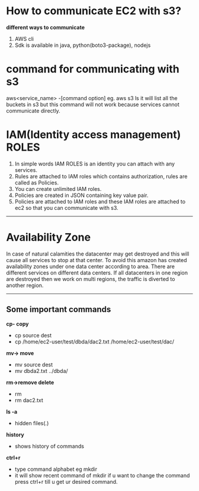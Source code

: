 # How to communicate EC2 with s3?
**different ways to communicate**
1. AWS cli
2. Sdk is available in java, python(boto3-package), nodejs

# command for communicating with s3
aws<service_name> -[command option]
eg. aws s3 ls
it will list all the buckets in s3 but this command will not work because services cannot 
communicate directly.

# IAM(Identity access management) ROLES
1. In simple words IAM ROLES is an identity you can attach with any services.
2. Rules are attached to IAM roles which contains authorization, rules are called as Policies.
3. You can create unlimited IAM roles.
4. Policies are created in JSON containing key value pair.
5. Policies are attached to IAM roles and these IAM roles are attached to ec2 so that you can 
   communicate with s3.
***

# Availability Zone
In case of natural calamities the datacenter may get destroyed and this will cause all services to stop
at that center.
To avoid this amazon has created availability zones under one data center according to area.
There are different services on different data centers.
If all datacenters in one region are destroyed then we work on multi regions, the traffic is
diverted to another region.
***
## Some important commands
**cp-  copy**
- cp source dest
- cp /home/ec2-user/test/dbda/dac2.txt /home/ec2-user/test/dac/

**mv-> move**
- mv source      dest
- mv dbda2.txt ../dbda/

**rm->remove delete**
- rm<file path>
- rm dac2.txt

**ls -a**
- hidden files(.)

**history**
- shows history of commands

**ctrl+r**
- type command alphabet eg mkdir
- it will show recent command of mkdir if u want to change the command press ctrl+r till u get
ur desired command.


 
	

